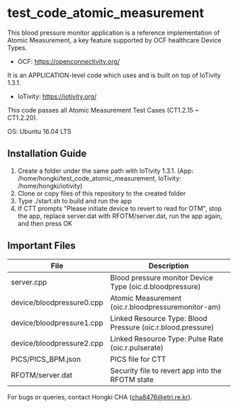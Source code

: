 # test_code_atomic_measurement

This blood pressure monitor application is a reference implementation of Atomic Measurement, a key feature supported by OCF healthcare Device Types.
- OCF: https://openconnectivity.org/

It is an APPLICATION-level code which uses and is built on top of IoTivity 1.3.1.
- IoTivity: https://iotivity.org/

This code passes all Atomic Measurement Test Cases (CT1.2.15 ~ CT1.2.20).

OS: Ubuntu 16.04 LTS

## Installation Guide
1. Create a folder under the same path with IoTivity 1.3.1. (App: /home/hongki/test_code_atomic_measurement, IoTivity: /home/hongki/iotivity)
2. Clone or copy files of this repository to the created folder
3. Type ./start.sh to build and run the app
4. If CTT prompts "Please initiate device to revert to read for OTM", stop the app, replace server.dat with RFOTM/server.dat, run the app again, and then press OK

## Important Files



| File  |  Description |  
| ----- | ----- | 
| server.cpp |  Blood pressure monitor Device Type (oic.d.bloodpressure)  |  
| device/bloodpressure0.cpp |  Atomic Measurement (oic.r.bloodpressuremonitor-am)  |  
| device/bloodpressure1.cpp |  Linked Resource Type: Blood Pressure (oic.r.blood.pressure)  |   
| device/bloodpressure2.cpp |  Linked Resource Type: Pulse Rate (oic.r.pulserate)  |   
| PICS/PICS_BPM.json |  PICS file for CTT  |  
| RFOTM/server.dat |  Security file to revert app into the RFOTM state  |  


For bugs or queries, contact Hongki CHA (cha8476@etri.re.kr).
